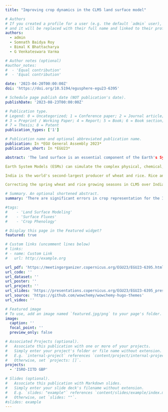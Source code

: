 ```yaml
---
title: "Improving crop dynamics in the CLM5 land surface model"

# Authors
# If you created a profile for a user (e.g. the default `admin` user), write the username (folder name) here
# and it will be replaced with their full name and linked to their profile.
authors:
  - admin
  - Somnath Baidya Roy
  - Bimal K Bhattacharya
  - G Venkateswara Varma

# Author notes (optional)
#author_notes:
#  - 'Equal contribution'
#  - 'Equal contribution'

date: '2023-04-20T00:00:00Z'
doi: 'https://doi.org/10.5194/egusphere-egu23-6395'

# Schedule page publish date (NOT publication's date).
publishDate: '2023-08-23T00:00:00Z'

# Publication type.
# Legend: 0 = Uncategorized; 1 = Conference paper; 2 = Journal article;
# 3 = Preprint / Working Paper; 4 = Report; 5 = Book; 6 = Book section;
# 7 = Thesis; 8 = Patent
publication_types: ['1']

# Publication name and optional abbreviated publication name.
publication: In *EGU General Assembly 2023*
publication_short: In *EGU23*

abstract: 'The land surface is an essential component of the Earth's System that interacts with the atmosphere via mass, momentum, and energy exchange. Croplands are one of the most common types of land use. Therefore, a comprehensive understanding of land-atmosphere interactions requires understanding the biogeochemical and biogeophysical processes and interactions in agroecosystems.

Earth System Models (ESMs) can simulate the complex physical, chemical, and biological processes within and between the earth's land, atmosphere, ocean, and other spheres. Croplands have not received adequate attention in ESMs and were previously represented as grasslands. Land components in ESMs, such as the Community Land Model version 5 (CLM5) in the Community Earth System Model (CESM), have recently begun to include specific crops. The addition of crops to land models improved the simulation of energy, carbon, and water fluxes from land. CLM5 can represent a wide range of crops all over the world. However, there are significant errors in crop representation for the Indian region, including cropping areas, cropping season, irrigation, and crop characteristics. CLM5's estimated annual yield of wheat and rice has significant biases compared to UN-FAO estimates due to differences in growing seasons. Furthermore, observational data on the phenology of spring wheat and rice are scarce in the Indian region. As a result, crop growth model simulations in the Indian region suffer from poor calibration and validation.

India is the world's second-largest producer of wheat and rice. Rice and wheat croplands cover more than 70 million ha combined. The current study aims to improve CLM5's representation of spring wheat and rice crops. This is accomplished by incorporating a crop planting window based on observations, wheat and rice cultivated area and irrigated cropland maps from district-level data. To further improve the crop models, we digitized historical crop phenology data and used them for model calibration and validation.

Correcting the spring wheat and rice growing seasons in CLM5 over India has greatly improved crop phenology, yield, and irrigation pattern. As a result, the energy, carbon, and water fluxes are better estimated than the default CLM5 model. If the improved CLM5 is incorporated into the CESM, this can also improve the simulation of atmospheric phenomena.'

# Summary. An optional shortened abstract.
summary: 'There are significant errors in crop representation for the Indian region, including cropping areas, cropping season, irrigation, and crop characteristics. CLM5's estimated annual yield of wheat and rice has significant biases compared to UN-FAO estimates due to differences in growing seasons. Furthermore, observational data on the phenology of spring wheat and rice are scarce in the Indian region. As a result, crop growth model simulations in the Indian region suffer from poor calibration and validation. Improving the spring wheat and rice growing seasons in CLM5 over India has greatly improved crop phenology, yield, and irrigation pattern. As a result, the energy, carbon, and water fluxes are better estimated than the default CLM5 model.'

#tags: 
#    - 'Land Surface Modeling'
#    - 'Surface Fluxes'
#    - 'Crop Phenology'

# Display this page in the Featured widget?
featured: true

# Custom links (uncomment lines below)
# links:
# - name: Custom Link
#   url: http://example.org

url_pdf: 'https://meetingorganizer.copernicus.org/EGU23/EGU23-6395.html?pdf'
url_code: ''
url_dataset: ''
url_poster: ''
url_project: ''
url_slides: 'https://presentations.copernicus.org/EGU23/EGU23-6395_presentation-h557244.pdf'
url_source: 'https://github.com/wowchemy/wowchemy-hugo-themes'
url_video: ''

# Featured image
# To use, add an image named `featured.jpg/png` to your page's folder.
image:
  caption: ''
  focal_point: ''
  preview_only: false

# Associated Projects (optional).
#   Associate this publication with one or more of your projects.
#   Simply enter your project's folder or file name without extension.
#   E.g. `internal-project` references `content/project/internal-project/index.md`.
#   Otherwise, set `projects: []`.
projects:
  - 'ISRO-IITD GBP'

# Slides (optional).
#   Associate this publication with Markdown slides.
#   Simply enter your slide deck's filename without extension.
#   E.g. `slides: "example"` references `content/slides/example/index.md`.
#   Otherwise, set `slides: ""`.
#slides: example
---
```

